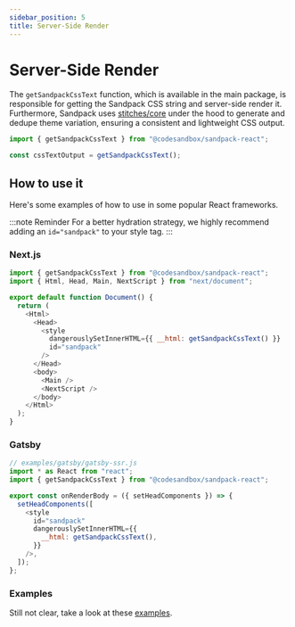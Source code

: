 ```yaml
---
sidebar_position: 5
title: Server-Side Render
---
```


# Server-Side Render

The `getSandpackCssText` function, which is available in the main package, is responsible for getting the Sandpack CSS string and server-side render it. Furthermore, Sandpack uses [stitches/core](https://stitches.dev/) under the hood to generate and dedupe theme variation, ensuring a consistent and lightweight CSS output.

```jsx
import { getSandpackCssText } from "@codesandbox/sandpack-react";

const cssTextOutput = getSandpackCssText();
```

## How to use it

Here's some examples of how to use in some popular React frameworks.

:::note Reminder
For a better hydration strategy, we highly recommend adding an `id="sandpack"` to your style tag.
:::

### Next.js

```js
import { getSandpackCssText } from "@codesandbox/sandpack-react";
import { Html, Head, Main, NextScript } from "next/document";

export default function Document() {
  return (
    <Html>
      <Head>
        <style
          dangerouslySetInnerHTML={{ __html: getSandpackCssText() }}
          id="sandpack"
        />
      </Head>
      <body>
        <Main />
        <NextScript />
      </body>
    </Html>
  );
}
```

### Gatsby

```js
// examples/gatsby/gatsby-ssr.js
import * as React from "react";
import { getSandpackCssText } from "@codesandbox/sandpack-react";

export const onRenderBody = ({ setHeadComponents }) => {
  setHeadComponents([
    <style
      id="sandpack"
      dangerouslySetInnerHTML={{
        __html: getSandpackCssText(),
      }}
    />,
  ]);
};
```

### Examples

Still not clear, take a look at these [examples](https://github.com/codesandbox/sandpack/tree/main/examples).
